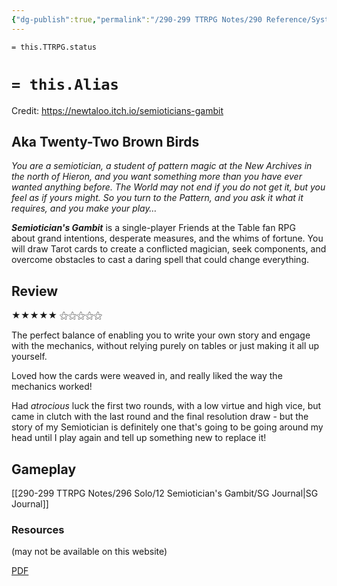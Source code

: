 ```yaml
---
{"dg-publish":true,"permalink":"/290-299 TTRPG Notes/290 Reference/Systems/Sys_Solo/Semiotician's Gambit/"}
---
```


`= this.TTRPG.status`

# `= this.Alias`
Credit: https://newtaloo.itch.io/semioticians-gambit

## Aka Twenty-Two Brown Birds

_You are a semiotician, a student of pattern magic at the New Archives in the north of Hieron, and you want something more than you have ever wanted anything before. The World may not end if you do not get it, but you feel as if yours might. So you turn to the Pattern, and you ask it what it requires, and you make your play…_

_**Semiotician's Gambit**_ is a single-player Friends at the Table fan RPG about grand intentions, desperate measures, and the whims of fortune. You will draw Tarot cards to create a conflicted magician, seek components, and overcome obstacles to cast a daring spell that could change everything.

## Review

★★★★★ ⚝⚝⚝⚝⚝ 

The perfect balance of enabling you to write your own story and engage with the mechanics, without relying purely on tables or just making it all up yourself.

Loved how the cards were weaved in, and really liked the way the mechanics worked! 

Had _atrocious_ luck the first two rounds, with a low virtue and high vice, but came in clutch with the last round and the final resolution draw - but the story of my Semiotician is definitely one that's going to be going around my head until I play again and tell up something new to replace it!

## Gameplay

[[290-299 TTRPG Notes/296 Solo/12 Semiotician's Gambit/SG Journal\|SG Journal]]

### Resources
(may not be available on this website)

[PDF](<file:///D:\200-289 TTRPG\210-250 Systems\210 Solo\Oneshot\Semiotician's Gambit.pdf>)